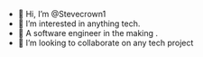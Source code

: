 - 👋 Hi, I’m @Stevecrown1
- 👀 I’m interested in anything tech.
- 🌱 A software engineer in the making .
- 💞️ I’m looking to collaborate on any tech project


